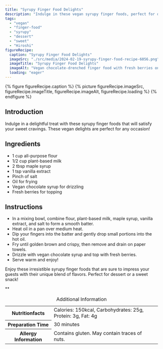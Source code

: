```yaml
---
title: "Syrupy Finger Food Delights"
description: "Indulge in these vegan syrupy finger foods, perfect for dessert or a sweet snack. Crispy on the outside, tender on the inside, drizzled with chocolate syrup and topped with fresh berries."
tags:
  - "vegan"
  - "finger-food"
  - "syrupy"
  - "dessert"
  - "sweet"
  - "Hiroshi"
figureRecipe: 
  caption: "Syrupy Finger Food Delights"
  imageSrc: "./src/media/2024-02-19-syrupy-finger-food-recipe-6056.png"
  imageTitle: "Syrupy Finger Food Delights"
  imageAlt: "Vegan chocolate-drenched finger food with fresh berries on a clean, luxurious table setting"
  loading: "eager"
---
```


{% figure figureRecipe.caption %}
{% picture figureRecipe.imageSrc, figureRecipe.imageTitle, figureRecipe.imageAlt, figureRecipe.loading %}
{% endfigure %}

## Introduction

Indulge in a delightful treat with these syrupy finger foods that will satisfy your sweet cravings. These vegan delights are perfect for any occasion!

## Ingredients

- 1 cup all-purpose flour
- 1/2 cup plant-based milk
- 2 tbsp maple syrup
- 1 tsp vanilla extract
- Pinch of salt
- Oil for frying
- Vegan chocolate syrup for drizzling
- Fresh berries for topping

## Instructions

- In a mixing bowl, combine flour, plant-based milk, maple syrup, vanilla extract, and salt to form a smooth batter.
- Heat oil in a pan over medium heat.
- Dip your fingers into the batter and gently drop small portions into the hot oil.
- Fry until golden brown and crispy, then remove and drain on paper towels.
- Drizzle with vegan chocolate syrup and top with fresh berries.
- Serve warm and enjoy!

Enjoy these irresistible syrupy finger foods that are sure to impress your guests with their unique blend of flavors. Perfect for dessert or a sweet snack!

**

<table><caption class='sr-only'>Additional Information</caption><tr><th>Nutritionfacts</th><td>Calories: 150kcal, Carbohydrates: 25g, Protein: 3g, Fat: 4g&nbsp;</td></tr><tr><th>Preparation Time</th><td>30 minutes&nbsp;</td></tr><tr><th>Allergy Information</th><td>Contains gluten. May contain traces of nuts.&nbsp;</td></tr></table>

